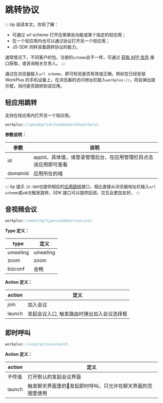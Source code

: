 # 跳转协议 <Badge type="success" text="v3.18.0+" />

::: tip 阅读本文，你将了解：
* 可通过 url scheme 打开应用某些功能或某个指定的轻应用；
* 在一个轻应用内也可以通过协议打开另一个轻应用；
* JS-SDK 同样具备跳转协议的能力。

通常情况下，不同客户的包，注册的`scheme`会不一样，可通过 [获取 APP 信息](/js-sdk/device.md#获取-app-信息) 接口获取，或咨询相关负责人。
:::

通过在浏览器敲入`url scheme`，即可检验是否有效或正确。例如在已经安装 WorkPlus 的手机设备上，在浏览器的访问地址栏敲入`workplus://`，将会弹出提示框，询问是否跳转到该应用。

## 轻应用跳转

支持在轻应用内打开另一个轻应用。

```js
workplus://openApp?id=foo&domainId=workplus
```

**参数说明：**

| 参数     | 说明     |
| ------- | ------- |
| id | appId，具体值，请登录管理后台，在应用管理栏目点击该应用即可查看 |
| domainId | 应用所在的域 | 


::: tip 提示
`JS-SDK`也提供相应的[应用跳转](/js-sdk/app.md#路由跳转)接口，相比直接从浏览器地址栏输入`url scheme`或`a标签`触发跳转，SDK 接口可以提供回调，交互会更加友好。
:::

## 音视频会议 

```js
workplus://meeting?type=zoom&action=join 
```

**Type 定义：**

| type     | 定义     |
| ------- | ------- |
| umeeting | umeeting |
| zoom     | zoom     |
| bizconf  | 会畅     |

**Action 定义：**

| action | 定义                                       |
| ----- | ----------------------------------------- |
| join   | 加入会议                                   |
| launch | 发起会议入口, 触发路由时弹出加入会议选择框 |

## 即时呼叫

```js
workplus://voip?action=launch 
```

**Action 定义：**

|   action   |   定义   |
| --- | --- |
| 不传值 | 打开默认的发起会议界面 |
|   launch   |    触发聊天界面里的发起即时呼叫，只允许在聊天界面的范围里使用  |

